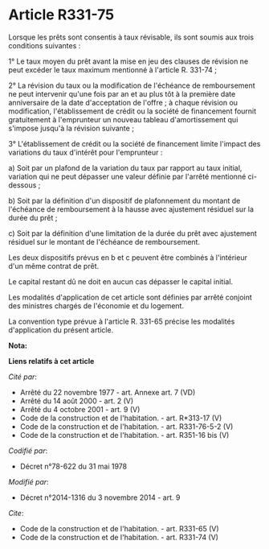 # Article R331-75

Lorsque les prêts sont consentis à taux révisable, ils sont soumis aux trois conditions suivantes : 

1° Le taux moyen du prêt avant la mise en jeu des clauses de révision ne peut excéder le taux maximum mentionné à l'article
R. 331-74 ; 

2° La révision du taux ou la modification de l'échéance de remboursement ne peut intervenir qu'une fois par an et au plus tôt
à la première date anniversaire de la date d'acceptation de l'offre ; à chaque révision ou modification, l'établissement de
crédit ou la société de financement fournit gratuitement à l'emprunteur un nouveau tableau d'amortissement qui s'impose
jusqu'à la révision suivante ; 

3° L'établissement de crédit ou la société de financement limite l'impact des variations du taux d'intérêt pour
l'emprunteur : 

a) Soit par un plafond de la variation du taux par rapport au taux initial, variation qui ne peut dépasser une valeur définie
par l'arrêté mentionné ci-dessous ; 

b) Soit par la définition d'un dispositif de plafonnement du montant de l'échéance de remboursement à la hausse avec
ajustement résiduel sur la durée du prêt ; 

c) Soit par la définition d'une limitation de la durée du prêt avec ajustement résiduel sur le montant de l'échéance de
remboursement. 

Les deux dispositifs prévus en b et c peuvent être combinés à l'intérieur d'un même contrat de prêt. 

Le capital restant dû ne doit en aucun cas dépasser le capital initial. 

Les modalités d'application de cet article sont définies par arrêté conjoint des ministres chargés de l'économie et du
logement. 

La convention type prévue à l'article R. 331-65 précise les modalités d'application du présent article.

**Nota:**



**Liens relatifs à cet article**

_Cité par_:

  - Arrêté du 22 novembre 1977 - art. Annexe art. 7 (VD)
  - Arrêté du 14 août 2000 - art. 2 (V)
  - Arrêté du 4 octobre 2001 - art. 9 (V)
  - Code de la construction et de l'habitation. - art. R*313-17 (V)
  - Code de la construction et de l'habitation. - art. R331-76-5-2 (V)
  - Code de la construction et de l'habitation. - art. R351-16 bis (V)

_Codifié par_:

  - Décret n°78-622 du 31 mai 1978

_Modifié par_:

  - Décret n°2014-1316 du 3 novembre 2014 - art. 9

_Cite_:

  - Code de la construction et de l'habitation. - art. R331-65 (V)
  - Code de la construction et de l'habitation. - art. R331-74 (V)

